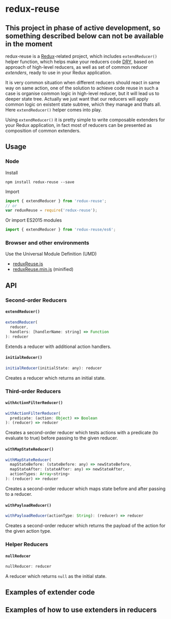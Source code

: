 # redux-reuse

## This project in phase of active development, so something described below can not be available in the moment

redux-reuse is a [Redux](https://github.com/reactjs/redux "Redux")-related project, which includes `extendReducer()` helper function, which helps make your reducers code [DRY](https://en.wikipedia.org/wiki/Don%27t_repeat_yourself "DRY"), based on approach of high-level reducers, as well as set of common reducer *extenders*, ready to use in your Redux application.

It is very common situation when different reducers should react in same way on same action, one of the solution to achieve code reuse in such a case is organise common logic in high-level reducer, but it will lead us to deeper state tree.
Actually we just want that our reducers will apply common logic on existent state subtree, which they manage and thats all. Here `extendReducer()` helper comes into play.

Using `extendReducer()` it is pretty simple to write composable extenders for your Redux application, in fact most of reducers can be presented as composition of common extenders.

## Usage

### Node

Install

```
npm install redux-reuse --save
```

Import
```javascript
import { extendReducer } from 'redux-reuse'; 
// or
var reduxReuse = require('redux-reuse');
```

Or import ES2015 modules
```javascript
import { extendReducer } from 'redux-reuse/es6';
```

### Browser and other environments

Use the Universal Module Definition (UMD)

- [reduxReuse.js](dist/reduxReuse.js)
- [reduxReuse.min.js](dist/reduxReuse.min.js) (minified)

## API

### Second-order Reducers

#### `extendReducer()`

```js
extendReducer(
  reducer,
  handlers: [handlerName: string] => Function
): reducer
```

Extends a reducer with additional action handlers.

#### `initialReducer()`

```js
initialReducer(initialState: any): reducer
```

Creates a reducer which returns an initial state.

### Third-order Reducers

#### `withActionFilterReducer()`

```js
withActionFilterReducer(
  predicate: (action: Object) => Boolean
): (reducer) => reducer
```

Creates a second-order reducer which tests actions with a predicate (to evaluate to true) before passing to the given reducer.

#### `withMapStateReducer()`

```js
withMapStateReducer(
  mapStateBefore: (stateBefore: any) => newStateBefore,
  mapStateAfter: (stateAfter: any) => newStateAfter,
  actionTypes: Array<string>
): (reducer) => reducer
```

Creates a second-order reducer which maps state before and after passing to a reducer.

#### `withPayloadReducer()`

```js
withPayloadReducer(actionType: String): (reducer) => reducer
```

Creates a second-order reducer which returns the payload of the action for the given action type.

### Helper Reducers

#### `nullReducer`

```js
nullReducer: reducer
```

A reducer which returns `null` as the initial state.

## Examples of extender code
## Examples of how to use extenders in reducers
